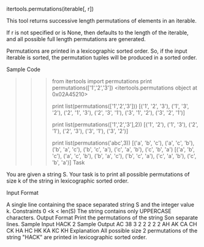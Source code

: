 itertools.permutations(iterable[, r])

This tool returns successive  length permutations of elements in an iterable.

If r is not specified or is None, then  defaults to the length of the iterable, and all possible full length permutations are generated.

Permutations are printed in a lexicographic sorted order. So, if the input iterable is sorted, the permutation tuples will be produced in a sorted order.

Sample Code

>>> from itertools import permutations
>>> print permutations(['1','2','3'])
<itertools.permutations object at 0x02A45210>
>>> 
>>> print list(permutations(['1','2','3']))
[('1', '2', '3'), ('1', '3', '2'), ('2', '1', '3'), ('2', '3', '1'), ('3', '1', '2'), ('3', '2', '1')]
>>> 
>>> print list(permutations(['1','2','3'],2))
[('1', '2'), ('1', '3'), ('2', '1'), ('2', '3'), ('3', '1'), ('3', '2')]
>>>
>>> print list(permutations('abc',3))
[('a', 'b', 'c'), ('a', 'c', 'b'), ('b', 'a', 'c'), ('b', 'c', 'a'), ('c', 'a', 'b'), ('c', 'b', 'a')                                                                                      [('a', 'b', 'c'), ('a', 'c', 'b'), ('b', 'a', 'c'), ('b', 'c', 'a'), ('c', 'a', 'b'), ('c', 'b', 'a')]
Task

You are given a string S.
Your task is to print all possible permutations of size k of the string in lexicographic sorted order.

Input Format

A single line containing the space separated string  S and the integer value k.                                                           Constraints
0 <k < len(S)
The string contains only UPPERCASE characters.
Output Format
Print the permutations of the string Son separate lines.
Sample Input
HACK 2
Sample Output
AC
38 3 2 2 2 2 2
AH
AK
CA
CH
CK
HA
HC
HK
KA
KC
KH
Explanation
All possible size 2 permutations of the string "HACK" are printed in lexicographic sorted order.  
